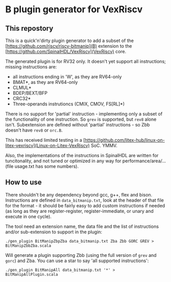 # B plugin generator for VexRiscv

## This repostory

This is a quick'n'dirty plugin generator to add a subset of the [https://github.com/riscv/riscv-bitmanip](B) extension to the [https://github.com/SpinalHDL/VexRiscv](VexRiscv) core.

The generated plugin is for RV32 only. It doesn't yet support all instructions; missing instructions are:

* all instructions ending in 'W', as they are RV64-only
* BMAT*, as they are RV64-only
* CLMUL*
* BDEP/BEXT/BFP
* CRC32*
* Three-operands instrutioncs (CMIX, CMOV, FS[RL]*)

There is no support for 'partial' instruction - implementing only a subset of the functionality of one instruction. So `grev` is supported, but `rev8` alone isn't. Subextension are defined without 'partial' instructions - so Zbb doesn't have `rev8` or `orc.B`.

This has received limited testing in a [https://github.com/litex-hub/linux-on-litex-vexriscv](Linux-on-Litex-VexRiscv) SoC. YMMV.

Also, the implementations of the instructions in SpinalHDL are written for tuncitonality, and not tuned or optimized in any way for performance/area/... (file usage.txt has some numbers).

## How to use

There shouldn't be any dependency beyond gcc,  g++, flex and bison. Instructions are defined in `data_bitmanip.txt`, look at the header of that file for the format - it should be fairly easy to add custom instructions if needed (as long as they are register-register, register-immediate, or unary and execute in one cycle).

The tool need an extension name, the data  file and the list of instructions and/or sub-extension to support in the plugin:

```
./gen_plugin BitManipZbpZba data_bitmanip.txt Zba Zbb GORC GREV > BitManipZbbZba.scala
```

Will generate a plugin supporting Zbb (using the full version of `grev` and `gorc`) and Zba. You can use a star to say 'all supported instructions':

```
./gen_plugin BitManipAll data_bitmanip.txt '*' > BitManipAllPlugin.scala
```
